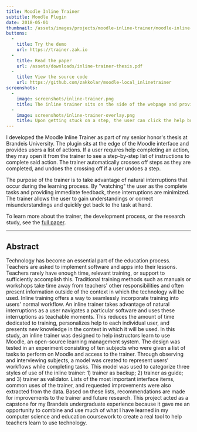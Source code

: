 ```yaml
---
title: Moodle Inline Trainer
subtitle: Moodle Plugin
date: 2018-05-01
thumbnail: /assets/images/projects/moodle-inline-trainer/moodle-inline-trainer.png
buttons:
  -
    title: Try the demo
    url: https://trainer.zak.io
  -
    title: Read the paper
    url: /assets/downloads/inline-trainer-thesis.pdf
  -
    title: View the source code
    url: https://github.com/zakkolar/moodle-local_inlinetrainer
screenshots: 
  -
    image: screenshots/inline-trainer.png
    title: The inline trainer sits on the side of the webpage and provides the user with step-by-step instructions to complete various tasks.
  -
    image: screenshots/inline-trainer-overlay.png
    title: Upon getting stuck on a step, the user can click the help button to display a hint as to the completion of the step. 
---
```


I developed the Moodle Inline Trainer as part of my senior honor's thesis at Brandeis University. The plugin sits at the edge of the Moodle interface and provides users a list of actions. If a user requires help completing an action, they may open it from the trainer to see a step-by-step list of instructions to complete said action. The trainer automatically crosses off steps as they are completed, and undoes the crossing off if a user undoes a step.

The purpose of the trainer is to take advantage of natural interruptions that occur during the learning process. By "watching" the user as the complete tasks and providing immediate feedback, these interruptions are minimized. The trainer allows the user to gain understandings or correct misunderstandings and quickly get back to the task at hand.

To learn more about the trainer, the development process, or the research study, see the [full paper](/assets/downloads/inline-trainer-thesis.pdf).

-------

## Abstract

Technology has become an essential part of the education process. Teachers are asked to implement software and apps into their lessons. Teachers rarely have enough time, relevant training, or support to sufficiently accomplish this. Traditional training methods such as manuals or workshops take time away from teachers' other responsibilities and often present information outside of the context in which the technology will be used. Inline training offers a way to seamlessly incorporate training into users' normal workflow. An inline trainer takes advantage of natural interruptions as a user navigates a particular software and uses these interruptions as teachable moments. This reduces the amount of time dedicated to training, personalizes help to each individual user, and presents new knowledge in the context in which it will be used. In this study, an inline trainer was designed to help instructors learn to use Moodle, an open-source learning management system. The design was tested in an experiment consisting of ten subjects who were given a list of tasks to perform on Moodle and access to the trainer. Through observing and interviewing subjects, a model was created to represent users' workflows while completing tasks. This model was used to categorize three styles of use of the inline trainer: 1) trainer as backup; 2) trainer as guide; and 3) trainer as validator. Lists of the most important interface items, common uses of the trainer, and requested improvements were also extracted from the data. Based on these lists, recommendations are made for improvements to the trainer and future research. This project acted as a capstone for my Brandeis undergraduate experience because it gave me an opportunity to combine and use much of what I have learned in my computer science and education coursework to create a real tool to help teachers learn to use technology.